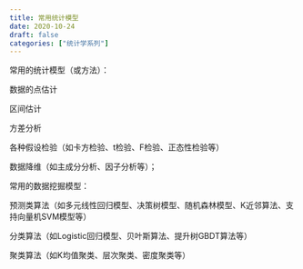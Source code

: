 ```yaml
---
title: 常用统计模型
date: 2020-10-24
draft: false
categories: ["统计学系列"]
---
```


常用的统计模型（或方法）：

数据的点估计

区间估计

方差分析

各种假设检验（如卡方检验、t检验、F检验、正态性检验等）

数据降维（如主成分分析、因子分析等）；

常用的数据挖掘模型：

预测类算法（如多元线性回归模型、决策树模型、随机森林模型、K近邻算法、支持向量机SVM模型等）

分类算法（如Logistic回归模型、贝叶斯算法、提升树GBDT算法等）

聚类算法（如K均值聚类、层次聚类、密度聚类等）
